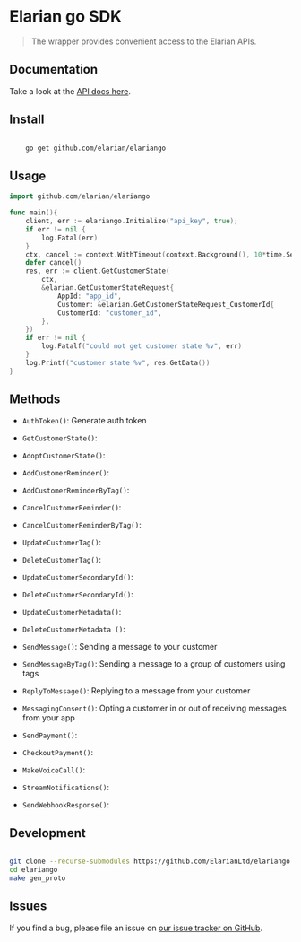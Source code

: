 # Elarian go SDK

> The wrapper provides convenient access to the Elarian APIs.

## Documentation

Take a look at the [API docs here](http://docs.elarian.com).

## Install

```bash

    go get github.com/elarian/elariango

```

## Usage

```go
import github.com/elarian/elariango

func main(){
    client, err := elariango.Initialize("api_key", true);
    if err != nil {
        log.Fatal(err)
    }
    ctx, cancel := context.WithTimeout(context.Background(), 10*time.Second)
    defer cancel()
    res, err := client.GetCustomerState(
        ctx,
        &elarian.GetCustomerStateRequest{
            AppId: "app_id",
            Customer: &elarian.GetCustomerStateRequest_CustomerId{
            CustomerId: "customer_id",
        },
    })
    if err != nil {
        log.Fatalf("could not get customer state %v", err)
    }
    log.Printf("customer state %v", res.GetData())
}

```

## Methods

- `AuthToken()`: Generate auth token

- `GetCustomerState()`:
- `AdoptCustomerState()`:

- `AddCustomerReminder()`:
- `AddCustomerReminderByTag()`:
- `CancelCustomerReminder()`:
- `CancelCustomerReminderByTag()`:

- `UpdateCustomerTag()`:
- `DeleteCustomerTag()`:

- `UpdateCustomerSecondaryId()`:
- `DeleteCustomerSecondaryId()`:

- `UpdateCustomerMetadata()`:
- `DeleteCustomerMetadata ()`:

- `SendMessage()`: Sending a message to your customer
- `SendMessageByTag()`: Sending a message to a group of customers using tags
- `ReplyToMessage()`: Replying to a message from your customer
- `MessagingConsent()`: Opting a customer in or out of receiving messages from your app

- `SendPayment()`:
- `CheckoutPayment()`:

- `MakeVoiceCall()`:

- `StreamNotifications()`:
- `SendWebhookResponse()`:

## Development

```bash

git clone --recurse-submodules https://github.com/ElarianLtd/elariango.git
cd elariango
make gen_proto

```

## Issues

If you find a bug, please file an issue on [our issue tracker on GitHub](https://github.com/ElarianLtd/elariango/issues).
